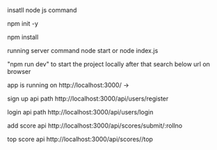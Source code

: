 insatll node js command

npm init -y

npm install 

running server command node start or node index.js

"npm run dev" to start the project locally after that search below url on browser

app is running on http://localhost:3000/ -> 

sign up api path http://localhost:3000/api/users/register

login api path http://localhost:3000/api/users/login

add score api http://localhost:3000/api/scores/submit/:rollno

top score api http://localhost:3000/api/scores//top
